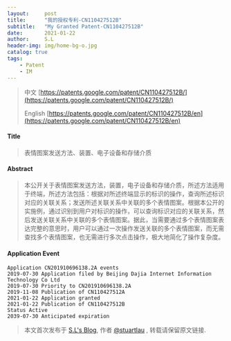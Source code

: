 ```yaml
---
layout:     post
title:      "我的授权专利-CN110427512B"
subtitle:   "My Granted Patent-CN110427512B"
date:       2021-01-22
author:     S.L
header-img: img/home-bg-o.jpg
catalog: true
tags:
    - Patent
    - IM
---
```

> 中文 [https://patents.google.com/patent/CN110427512B/](https://patents.google.com/patent/CN110427512B/)
>
> English [https://patents.google.com/patent/CN110427512B/en](https://patents.google.com/patent/CN110427512B/en)

#### Title
> 表情图案发送方法、装置、电子设备和存储介质











#### Abstract
> 本公开关于表情图案发送方法，装置，电子设备和存储介质，所述方法适用于终端，所述方法包括：根据对所述终端显示的标识的操作，查询所述标识对应的关联关系；发送所述关联关系中关联的多个表情图案。根据本公开的实施例，通过识别到用户对标识的操作，可以查询标识对应的关联关系，然后发送关联关系中关联的多个表情图案。据此，当需要通过多个表情图案表达完整的意思时，用户可以通过一次操作发送关联的多个表情图案，而无需查找多个表情图案，也无需进行多次点击操作，极大地简化了操作复杂度。











#### Application Event
```
Application CN201910696138.2A events 
2019-07-30 Application filed by Beijing Dajia Internet Information Technology Co Ltd
2019-07-30 Priority to CN201910696138.2A
2019-11-08 Publication of CN110427512A
2021-01-22 Application granted
2021-01-22 Publication of CN110427512B
Status Active
2039-07-30 Anticipated expiration
```
> 本文首次发布于 [S.L's Blog](http://elsef.com), 作者 [@stuartlau](http://github.com/stuartlau) ,
转载请保留原文链接.
